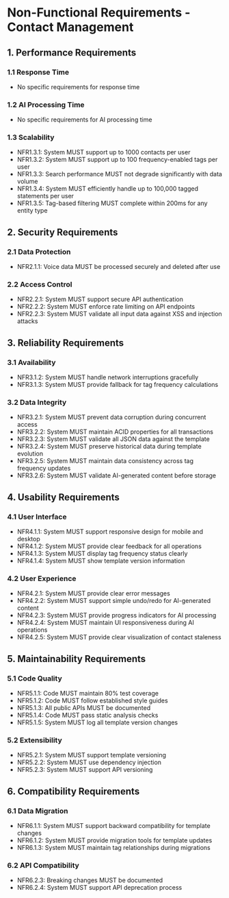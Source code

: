 # Non-Functional Requirements - Contact Management

## 1. Performance Requirements

### 1.1 Response Time
- No specific requirements for response time

### 1.2 AI Processing Time
- No specific requirements for AI processing time

### 1.3 Scalability
- NFR1.3.1: System MUST support up to 1000 contacts per user
- NFR1.3.2: System MUST support up to 100 frequency-enabled tags per user
- NFR1.3.3: Search performance MUST not degrade significantly with data volume
- NFR1.3.4: System MUST efficiently handle up to 100,000 tagged statements per user
- NFR1.3.5: Tag-based filtering MUST complete within 200ms for any entity type

## 2. Security Requirements

### 2.1 Data Protection
- NFR2.1.1: Voice data MUST be processed securely and deleted after use

### 2.2 Access Control
- NFR2.2.1: System MUST support secure API authentication
- NFR2.2.2: System MUST enforce rate limiting on API endpoints
- NFR2.2.3: System MUST validate all input data against XSS and injection attacks

## 3. Reliability Requirements

### 3.1 Availability
- NFR3.1.2: System MUST handle network interruptions gracefully
- NFR3.1.3: System MUST provide fallback for tag frequency calculations

### 3.2 Data Integrity
- NFR3.2.1: System MUST prevent data corruption during concurrent access
- NFR3.2.2: System MUST maintain ACID properties for all transactions
- NFR3.2.3: System MUST validate all JSON data against the template
- NFR3.2.4: System MUST preserve historical data during template evolution
- NFR3.2.5: System MUST maintain data consistency across tag frequency updates
- NFR3.2.6: System MUST validate AI-generated content before storage

## 4. Usability Requirements

### 4.1 User Interface
- NFR4.1.1: System MUST support responsive design for mobile and desktop
- NFR4.1.2: System MUST provide clear feedback for all operations
- NFR4.1.3: System MUST display tag frequency status clearly
- NFR4.1.4: System MUST show template version information

### 4.2 User Experience
- NFR4.2.1: System MUST provide clear error messages
- NFR4.2.2: System MUST support simple undo/redo for AI-generated content
- NFR4.2.3: System MUST provide progress indicators for AI processing
- NFR4.2.4: System MUST maintain UI responsiveness during AI operations
- NFR4.2.5: System MUST provide clear visualization of contact staleness

## 5. Maintainability Requirements

### 5.1 Code Quality
- NFR5.1.1: Code MUST maintain 80% test coverage
- NFR5.1.2: Code MUST follow established style guides
- NFR5.1.3: All public APIs MUST be documented
- NFR5.1.4: Code MUST pass static analysis checks
- NFR5.1.5: System MUST log all template version changes

### 5.2 Extensibility
- NFR5.2.1: System MUST support template versioning
- NFR5.2.2: System MUST use dependency injection
- NFR5.2.3: System MUST support API versioning

## 6. Compatibility Requirements

### 6.1 Data Migration
- NFR6.1.1: System MUST support backward compatibility for template changes
- NFR6.1.2: System MUST provide migration tools for template updates
- NFR6.1.3: System MUST maintain tag relationships during migrations

### 6.2 API Compatibility
- NFR6.2.3: Breaking changes MUST be documented
- NFR6.2.4: System MUST support API deprecation process
